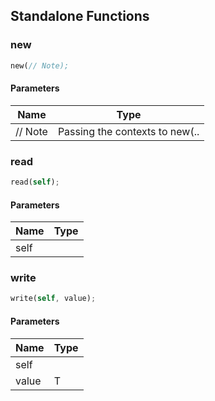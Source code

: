 ## Standalone Functions

### new

```rust
new(// Note);
```

#### Parameters
| Name | Type |
| --- | --- |
| // Note | Passing the contexts to new(.. |

### read

```rust
read(self);
```

#### Parameters
| Name | Type |
| --- | --- |
| self |  |

### write

```rust
write(self, value);
```

#### Parameters
| Name | Type |
| --- | --- |
| self |  |
| value | T |

